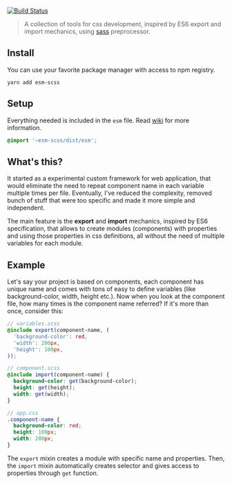 [![Build Status](https://travis-ci.org/Eterion/esm-scss.svg?branch=master)](https://travis-ci.org/Eterion/esm-scss)

> A collection of tools for css development, inspired by ES6 export and import mechanics, using [sass](http://sass-lang.com/) preprocessor.

## Install
You can use your favorite package manager with access to npm registry.

```
yarn add esm-scss
```

## Setup
Everything needed is included in the `esm` file. Read [wiki](https://github.com/Eterion/esm-scss/wiki) for more information.

```scss
@import '~esm-scss/dist/esm';
```

## What's this?
It started as a experimental custom framework for web application, that would eliminate the need to repeat component name in each variable multiple times per file. Eventually, I've reduced the complexity, removed bunch of stuff that were too specific and made it more simple and independent.

The main feature is the **export** and **import** mechanics, inspired by ES6 specification, that allows to create modules (components) with properties and using those properties in css definitions, all without the need of multiple variables for each module.

## Example
Let's say your project is based on components, each component has unique name and comes with tons of easy to define variables (like background-color, width, height etc.). Now when you look at the component file, how many times is the component name referred? If it's more than once, consider this:

```scss
// variables.scss
@include export(component-name, (
  'background-color': red,
  'width': 200px,
  'height': 100px,
));

// component.scss
@include import(component-name) {
  background-color: get(background-color);
  height: get(height);
  width: get(width);
}

// app.css
.component-name {
  background-color: red;
  height: 100px;
  width: 200px;
}
```

The `export` mixin creates a module with specific name and properties. Then, the `import` mixin automatically creates selector and gives access to properties through `get` function.
